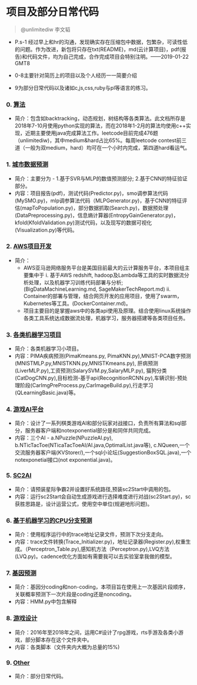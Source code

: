 # 项目及部分日常代码
> @unlimitediw 李文韬
* P.s-1 经过早上和hr的沟通，发现确实存在压缩包中数据，包繁杂，可读性低的问题。作为改进，新包将只存在txt(README)，md(云计算项目)，pdf(报告)和代码文件，均为自己完成，合作完成项目会特别注明。——2019-01-22 GMT8

* 0-8主要针对简历上的项目以及个人经历一一简要介绍
* 9为部分日常代码以及诸如c,js,css,ruby与pl等语言的练习。

### 0. [算法](https://github.com/unlimitediw/CheckCode/tree/master/0.%E7%AE%97%E6%B3%95)
* 简介：包含如backtracking，动态规划，树结构等各类算法。此文档所存是2018年7-10月使用python实现的算法，而在2018年1-2月的算法均使用c++实现，近期主要使用java完成算法工作。leetcode目前完成476题（unlimitediw)，其中medium&hard占比65%。每周leetcode contest前三道（一般为双medium，hard）均可在一个小时内完成，第四道hard看运气。

### 1. [城市数据预测](https://github.com/unlimitediw/CheckCode/tree/master/1.%E5%9F%8E%E5%B8%82%E6%95%B0%E6%8D%AE%E9%A2%84%E6%B5%8B)
* 简介：主要分为 - 1.基于SVR与MLP的数值预测部分; 2.基于CNN的特征验证部分。
* 内容：项目报告(pdf)，测试代码(Predictor.py)，smo调参算法代码(MySMO.py)，mlp调参算法代码（MLPGenerator.py)，基于CNN的特征评估(mapToPopulation.py)，部分数据抓取(Search.py)，数据预处理(DataPreprocessing.py)，信息熵计算器(EntropyGainGenerator.py)，kfold(KfoldValidation.py)测试代码，以及现写的数据可视化(Visualization.py)等代码。

### 2. [AWS项目开发](https://github.com/unlimitediw/CheckCode/tree/master/2.AWS%E9%A1%B9%E7%9B%AE%E5%BC%80%E5%8F%91)
* 简介：
	* AWS亚马逊网络服务平台是美国目前最大的云计算服务平台，本项目组主要集中于 i. 基于AWS redshift, hadoop及Lambda等工具的实时数据流分析处理，以及机器学习训练代码部署与分析;(BigDataMachineLearning.md, SageMakerTechReport.md) ii. Container的部署与管理，结合网页开发的应用项目，使用了swarm，Kubernetes等工具。(DockerContainer.md)。
	* 项目主要目的是掌握aws中的各类api使用及原理。结合使用linux系统操作各类工具系统达成数据流处理，机器学习，服务器搭建等各类项目任务。

### 3. [各类机器学习项目](https://github.com/unlimitediw/CheckCode/tree/master/3.%E5%90%84%E7%B1%BB%E6%9C%BA%E5%99%A8%E5%AD%A6%E4%B9%A0%E4%BB%A3%E7%A0%81)
* 简介：各类机器学习小项目。
* 内容：PIMA疾病预测(PimaKmeans.py, PimaKNN.py),MNIST-PCA数字预测(MNISTMLP.py,MNISTKNN.py,MNISTKmeans.py), 肝病预测(LiverMLP.py),工资预测(SalarySVM.py,SalaryMLP.py), 猫狗分类(CatDogCNN.py),目标检测-基于api(RecognitionRCNN.py),车辆识别-预处理阶段(CarImgPreProcess.py,CarImageBuild.py),行走学习(QLearningBasic.java)等。

### 4. [游戏AI平台](https://github.com/unlimitediw/CheckCode/tree/master/4.%E6%B8%B8%E6%88%8FAI%E5%B9%B3%E5%8F%B0)
* 简介：设计了一系列棋类游戏AI和部分玩家对战接口，负责所有算法和sql部分，服务器客户端和notexponential部分是和同伴共同完成。
* 内容：三个AI - a.NPuzzle(NPuzzleAI.py), b.NTicTacToe(NTicaTacToeAI/AI.java,OptimalList.java等), c.NQueen,一个交流服务器客户端(KVStorer/),一个sql小论坛(SuggestionBoxSQL.java),一个notexponetial接口(not exponential.java)。

### 5. [SC2AI](https://github.com/unlimitediw/CheckCode/tree/master/5.SC2AI)
* 简介：请预装星际争霸2并设置好系统路径,预装sc2Start中调用的包。
* 内容：运行sc2Start会自动生成游戏进行选择难度进行对战(sc2Start.py)，sc获胜思路是，设计运营公式，使用空中单位(规避地形问题)。

### 6. [基于机器学习的CPU分支预测](https://github.com/unlimitediw/CheckCode/tree/master/6.%E5%9F%BA%E4%BA%8E%E6%9C%BA%E5%99%A8%E5%AD%A6%E4%B9%A0%E7%9A%84CPU%E5%88%86%E6%94%AF%E9%A2%84%E6%B5%8B)
* 简介：使用程序运行中的trace地址记录文件，预测下次分支走向。
* 内容：trace文件转换(Trace_Initializer.py)，地址记录器(Register.py),权重生成。（Perceptron_Table.py),感知机方法（Perceptron.py),LVQ方法(LVQ.py)。cadence优化方面如有需要我可以去实验室拿我做的模型。

### 7. [基因预测](https://github.com/unlimitediw/CheckCode/tree/master/7.%E5%9F%BA%E4%BA%8EHMM%E7%9A%84%E5%9F%BA%E5%9B%A0%E9%A2%84%E6%B5%8B)
* 简介：基因分coding和non-coding，本项目旨在使用上一次基因片段顺序，关联概率预测下一次片段是coding还是noncoding。
* 内容：HMM.py中包含解释

### 8. [游戏设计](https://github.com/unlimitediw/CheckCode/tree/master/8.cs%E6%B8%B8%E6%88%8F%E8%84%9A%E6%9C%AC)
* 简介：2016年至2018年之间，运用C#设计了rpg游戏，rts手游及各类小游戏，部分脚本存在这个文件夹中。
* 内容：各类脚本（文件夹内大概为总量的15%)

### 9. [Other](https://github.com/unlimitediw/CheckCode/tree/master/9.Other)
* 简介：部分日常代码。
























